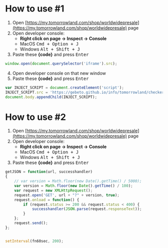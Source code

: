 # How to use #1

1. Open [https://my.tomorrowland.com/shop/worldwidepresale](https://my.tomorrowland.com/shop/worldwidepresale) page
2. Open developer console:
    - **Right click on page -> Inspect -> Console**
    - MacOS <kbd>Cmd + Option + J</kbd>
    - Windows <kbd>Alt + Shift + J</kbd>
3. Paste these **{code}** and press <kbd>Enter</kbd>
```javascript
window.open(document.querySelector('iframe').src);

```
4. Open developer console on that new window
5. Paste these **{code}** and press <kbd>Enter</kbd>
```javascript
var INJECT_SCRIPT = document.createElement('script');
INJECT_SCRIPT.src = 'https://gebeto.github.io/info/tomorrowland/checker.js';
document.body.appendChild(INJECT_SCRIPT);
```



# How to use #2

1. Open [https://my.tomorrowland.com/shop/worldwidepresale](https://my.tomorrowland.com/shop/worldwidepresale) page
2. Open developer console:
    - **Right click on page -> Inspect -> Console**
    - MacOS <kbd>Cmd + Option + J</kbd>
    - Windows <kbd>Alt + Shift + J</kbd>
3. Paste these **{code}** and press <kbd>Enter</kbd>

```javascript
getJSON = function(url, successhandler)
{
    // var version = Math.floor(new Date().getTime() / 5000);
    var version = Math.floor(new Date().getTime() / 100);
    var request = new XMLHttpRequest();
    request.open('GET', url + "?" + version, true);
    request.onload = function() {
        if (request.status >= 200 && request.status < 400) {
            successhandler(JSON.parse(request.responseText));
        }
    };
    request.send();
};


setInterval(fn60sec, 200);
```

